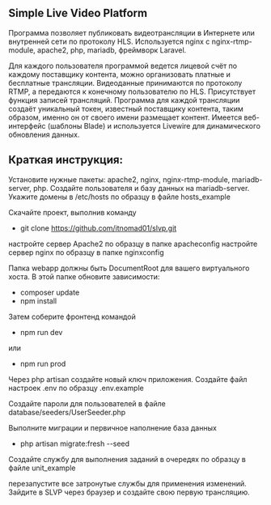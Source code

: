 ## Simple Live Video Platform

Программа позволяет публиковать видеотрансляции в Интернете или внутренней сети по протоколу HLS.
Используется nginx c nginx-rtmp-module, apache2, php, mariadb, фреймворк Laravel.

Для каждого пользователя программой ведется лицевой счёт по каждому поставщику контента, можно организовать платные и бесплатные трансляции.
Видеоданные принимаются по протоколу RTMP, а передаются к конечному пользователю по HLS.
Присутствует функция записей трансляций. Программа для каждой трансляции создаёт уникальный токен, известный поставщику контента, таким образом, именно он от своего имени размещает контент. Имеется веб-интерфейс (шаблоны Blade) и используется Livewire для динамического обновления данных.

## Краткая инструкция:
Установите нужные пакеты: apache2, nginx, nginx-rtmp-module, mariadb-server, php.
Создайте пользователя и базу данных на mariadb-server.
Укажите домены в /etc/hosts по образцу в файле hosts_example

Скачайте проект, выполнив команду
- git clone https://github.com/itnomad01/slvp.git

настройте сервер Apache2 по образцу в папке apacheconfig
настройте сервер nginx по образцу в папке nginxconfig

Папка webapp должны быть DocumentRoot для вашего виртуального хоста.
В этой папке обновите зависимости:
- composer update
- npm install

Затем соберите фронтенд командой 
- npm run dev

или
- npm run prod

Через php artisan создайте новый ключ приложения.
Создайте файл настроек .env по образцу .env.example

Создайте пароли для пользователей в файле database/seeders/UserSeeder.php

Выполните миграции и первичное наполнение база данных
- php artisan migrate:fresh --seed

Создайте службу для выполнения заданий в очередях по образцу в файле unit_example

перезапустите все затронутые службы для применения изменений.
Зайдите в SLVP через браузер и создайте свою первую трансляцию.
